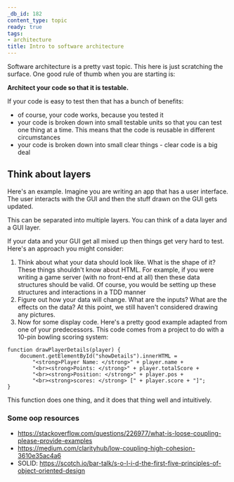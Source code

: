 ```yaml
---
_db_id: 182
content_type: topic
ready: true
tags:
- architecture
title: Intro to software architecture
---
```


Software architecture is a pretty vast topic. This here is just scratching the surface. One good rule of thumb when you are starting is:

**Architect your code so that it is testable.**

If your code is easy to test then that has a bunch of benefits:
- of course, your code works, because you tested it
- your code is broken down into small testable units so that you can test one thing at a time. This means that the code is reusable in different circumstances
- your code is broken down into small clear things - clear code is a big deal 

## Think about layers 

Here's an example. Imagine you are writing an app that has a user interface. The user interacts with the GUI and then the stuff drawn on the GUI gets updated.

This can be separated into multiple layers. You can think of a data layer and a GUI layer. 

If your data and your GUI get all mixed up then things get very hard to test. Here's an approach you might consider:

1. Think about what your data should look like. What is the shape of it? These things shouldn't know about HTML. For example, if you were writing a game server (with no front-end at all) then these data structures should be valid. Of course, you would be setting up these structures and interactions in a TDD manner
2. Figure out how your data will change. What are the inputs? What are the effects on the data? At this point, we still haven't considered drawing any pictures.
3. Now for some display code. Here's a pretty good example adapted from one of your predecessors. This code comes from a project to do with a 10-pin bowling scoring system:

```
function drawPlayerDetails(player) {
    document.getElementById("showDetails").innerHTML =
        "<strong>Player Name: </strong>" + player.name +
        "<br><strong>Points: </strong>" + player.totalScore +
        "<br><strong>Position: </strong>" + player.pos +
        "<br><strong>scores: </strong> [" + player.score + "]";
}
```

This function does one thing, and it does that thing well and intuitively.

### Some oop resources

- https://stackoverflow.com/questions/226977/what-is-loose-coupling-please-provide-examples
- https://medium.com/clarityhub/low-coupling-high-cohesion-3610e35ac4a6
- SOLID: https://scotch.io/bar-talk/s-o-l-i-d-the-first-five-principles-of-object-oriented-design